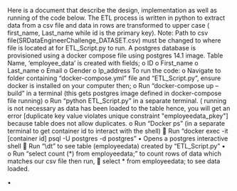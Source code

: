 
Here is a document that describe the design, implementation as well as running of the code below.
The ETL process is written in python to extract data from a csv file and data in rows are transformed to upper case ( first_name, Last_name while id is the primary key).
Note: Path to csv file(SRDataEngineerChallenge_DATASET.csv) must be changed to where file is located at for ETL_Script.py to run.
A postgres database is provisioned using a docker compose file using postgres 14.1 image.  Table Name,  ‘employee_data’ is created with fields;
o	ID
o	First_name
o	Last_name
o	Email
o	Gender
o	Ip_address
To run the code:
o	Navigate to folder containing “docker-compose.yml” file and “ETL_Script.py”, ensure docker is installed on your computer then;
o	Run “docker-compose up –build” in a terminal (this gets postgres image defined in docker-compose file running)
o	Run “python ETL_Script.py” in a separate terminal. ( running  is not necessary as data has been loaded to the table hence, you will get an error [duplicate key value violates unique constraint "employeedata_pkey"] because table does not allow duplicates.
o	Run “Docker ps” (in a separate terminal to get container id to interact with the shell)
	Run “docker exec -it [container id] psql -U postgres -d postgres” 
•	Opens a postgres  interactive  shell
	Run “\dt” to see table (employeedata) created by “ETL_Script.py”
•	
o	Run “select count (*) from employeedata;” to count rows of data which matches our csv file then run, 
	select * from employeedata; to see data loaded.

•	


